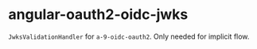 # angular-oauth2-oidc-jwks

`JwksValidationHandler` for `a-9-oidc-oauth2`. Only needed for implicit flow.
